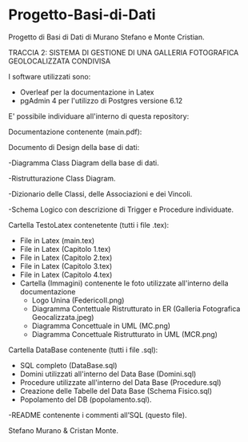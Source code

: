# Progetto-Basi-di-Dati
Progetto di Basi di Dati di Murano Stefano e Monte Cristian.

TRACCIA 2: SISTEMA DI GESTIONE DI UNA GALLERIA FOTOGRAFICA GEOLOCALIZZATA CONDIVISA

I software utilizzati sono:
- Overleaf per la documentazione in Latex
- pgAdmin 4 per l'utilizzo di Postgres versione 6.12
  
E' possibile individuare all'interno di questa repository:

Documentazione contenente (main.pdf):

Documento di Design della base di dati:

-Diagramma Class Diagram della base di dati.

-Ristrutturazione Class Diagram.

-Dizionario delle Classi, delle Associazioni e dei Vincoli.

-Schema Logico con descrizione di Trigger e Procedure individuate.

Cartella TestoLatex contenetente (tutti i file .tex):
- File in Latex (main.tex)
- File in Latex (Capitolo 1.tex)
- File in Latex (Capitolo 2.tex)
- File in Latex (Capitolo 3.tex)
- File in Latex (Capitolo 4.tex)
- Cartella (Immagini) contenente le foto utilizzate all'interno della documentazione
  - Logo Unina (FedericoII.png)
  - Diagramma Contettuale Ristrutturato in ER (Galleria Fotografica Geocalizzata.jpeg)
  - Diagramma Concettuale in UML (MC.png)
  - Diagramma Concettuale Ristrutturato in UML (MCR.png)

Cartella DataBase contenente (tutti i file .sql):
- SQL completo (DataBase.sql)
- Domini utilizzati all'interno del Data Base (Domini.sql)
- Procedure utilizzate all'interno del Data Base (Procedure.sql)
- Creazione delle Tabelle del Data Base (Schema Fisico.sql)
- Popolamento del DB (popolamento.sql).

-README contenente i commenti all’SQL (questo file).

Stefano Murano & Cristan Monte.
